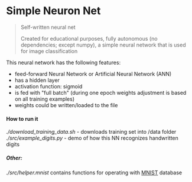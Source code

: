 # Simple Neuron Net
> Self-written neural net 
>
> Created for educational purposes, fully autonomous (no dependencies; except numpy),
> a simple neural network that is used for image classification
>
This neural network has the following features:
 - feed-forward Neural Network or Artificial Neural Network (ANN) 
 - has a hidden layer
 - activation function: sigmoid
 - is fed with "full batch" (during one epoch weights adjustment is based on all training examples)
 - weights could be written/loaded to the file

#### How to run it
*./download_training_data.sh* - downloads training set into /data folder
*./src/example_digits.py*  - demo of how this NN recognizes handwritten digits

##### Other:
*./src/helper.mnist* contains functions for operating with [MNIST](http://yann.lecun.com/exdb/mnist/) database
